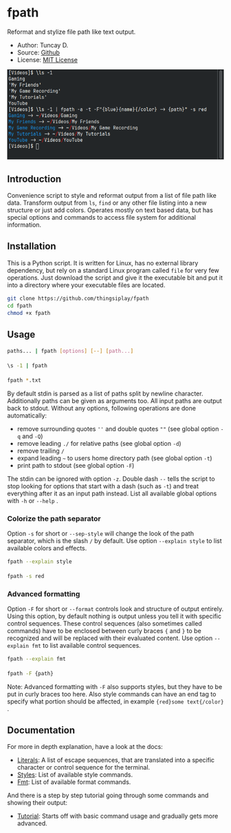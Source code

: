 # fpath

Reformat and stylize file path like text output.

- Author: Tuncay D.
- Source: [Github](https://github.com/thingsiplay/fpath)
- License: [MIT License](LICENSE)

![screenshot: mix blue and red style](img/blue_and_red.png)

## Introduction

Convenience script to style and reformat output from a list of file path like
data. Transform output from `ls`, `find` or any other file listing into a new
structure or just add colors. Operates mostly on text based data, but has
special options and commands to access file system for additional information.

## Installation

This is a Python script. It is written for Linux, has no external library
dependency, but rely on a standard Linux program called `file` for very few
operations. Just download the script and give it the executable bit and put
it into a directory where your executable files are located.

```bash
git clone https://github.com/thingsiplay/fpath
cd fpath
chmod +x fpath
```

## Usage

```bash
paths... | fpath [options] [--] [path...]

\s -1 | fpath

fpath *.txt
```

By default stdin is parsed as a list of paths split by newline character.
Additionally paths can be given as arguments too. All input paths are output
back to stdout. Without any options, following operations are done
automatically:

- remove surrounding quotes `''` and double quotes `""` (see global option `-q`
  and `-Q`)
- remove leading `./` for relative paths (see global option `-d`)
- remove trailing `/`
- expand leading `~` to users home directory path (see global option `-t`)
- print path to stdout (see global option `-F`)

The stdin can be ignored with option `-z`. Double dash `--` tells the script to
stop looking for options that start with a dash (such as `-t`) and treat
everything after it as an input path instead. List all available global options
with `-h` or `--help` .

### Colorize the path separator

Option `-s` for short or `--sep-style` will change the look of the path
separator, which is the slash `/` by default. Use option `--explain style`
to list available colors and effects.

```bash
fpath --explain style

fpath -s red
```

### Advanced formatting

Option `-F` for short or `--format` controls look and structure of output
entirely. Using this option, by default nothing is output unless you tell it
with specific control sequences. These control sequences (also sometimes called
commands) have to be enclosed between curly braces `{` and `}` to be recognized
and will be replaced with their evaluated content. Use option `--explain fmt`
to list available control sequences.

```bash
fpath --explain fmt

fpath -F {path}
```

Note: Advanced formatting with `-F` also supports styles, but they have to be
put in curly braces too here. Also style commands can have an end tag to
specify what portion should be affected, in example `{red}some text{/color}` .

## Documentation

For more in depth explanation, have a look at the docs:

- [Literals](doc/literals.md): A list of escape sequences, that are
  translated into a specific character or control sequence for the terminal.
- [Styles](doc/styles.md): List of available style commands.
- [Fmt](doc/fmt.md): List of available format commands.

And there is a step by step tutorial going through some commands and showing
their output:

- [Tutorial](doc/tutorial.md): Starts off with basic command usage and
  gradually gets more advanced.
